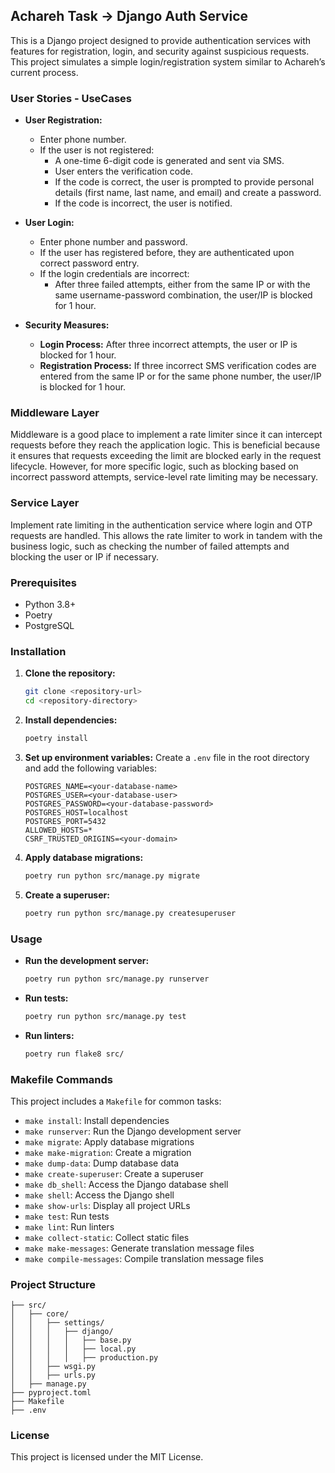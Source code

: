 ## Achareh Task -> Django Auth Service

This is a Django project designed to provide authentication services with features for registration, login, and security
against suspicious requests. This project simulates a simple login/registration system similar to Achareh’s current
process.

### User Stories - UseCases

- **User Registration:**
    - Enter phone number.
    - If the user is not registered:
        - A one-time 6-digit code is generated and sent via SMS.
        - User enters the verification code.
        - If the code is correct, the user is prompted to provide personal details (first name, last name, and email)
          and create a password.
        - If the code is incorrect, the user is notified.

- **User Login:**
    - Enter phone number and password.
    - If the user has registered before, they are authenticated upon correct password entry.
    - If the login credentials are incorrect:
        - After three failed attempts, either from the same IP or with the same username-password combination, the
          user/IP is blocked for 1 hour.

- **Security Measures:**
    - **Login Process:** After three incorrect attempts, the user or IP is blocked for 1 hour.
    - **Registration Process:** If three incorrect SMS verification codes are entered from the same IP or for the same
      phone number, the user/IP is blocked for 1 hour.

### Middleware Layer

Middleware is a good place to implement a rate limiter since it can intercept requests before they reach the application
logic. This is beneficial because it ensures that requests exceeding the limit are blocked early in the request
lifecycle.
However, for more specific logic, such as blocking based on incorrect password attempts, service-level rate limiting may
be necessary.

### Service Layer

Implement rate limiting in the authentication service where login and OTP requests are handled. This allows the rate
limiter to work in tandem with the business logic, such as checking the number of failed attempts and blocking the user
or IP if necessary.

### Prerequisites

- Python 3.8+
- Poetry
- PostgreSQL

### Installation

1. **Clone the repository:**
    ```sh
    git clone <repository-url>
    cd <repository-directory>
    ```

2. **Install dependencies:**
    ```sh
    poetry install
    ```

3. **Set up environment variables:**
   Create a `.env` file in the root directory and add the following variables:
    ```env
    POSTGRES_NAME=<your-database-name>
    POSTGRES_USER=<your-database-user>
    POSTGRES_PASSWORD=<your-database-password>
    POSTGRES_HOST=localhost
    POSTGRES_PORT=5432
    ALLOWED_HOSTS=*
    CSRF_TRUSTED_ORIGINS=<your-domain>
    ```

4. **Apply database migrations:**
    ```sh
    poetry run python src/manage.py migrate
    ```

5. **Create a superuser:**
    ```sh
    poetry run python src/manage.py createsuperuser
    ```

### Usage

- **Run the development server:**
    ```sh
    poetry run python src/manage.py runserver
    ```

- **Run tests:**
    ```sh
    poetry run python src/manage.py test
    ```

- **Run linters:**
    ```sh
    poetry run flake8 src/
    ```

### Makefile Commands

This project includes a `Makefile` for common tasks:

- `make install`: Install dependencies
- `make runserver`: Run the Django development server
- `make migrate`: Apply database migrations
- `make make-migration`: Create a migration
- `make dump-data`: Dump database data
- `make create-superuser`: Create a superuser
- `make db_shell`: Access the Django database shell
- `make shell`: Access the Django shell
- `make show-urls`: Display all project URLs
- `make test`: Run tests
- `make lint`: Run linters
- `make collect-static`: Collect static files
- `make make-messages`: Generate translation message files
- `make compile-messages`: Compile translation message files

### Project Structure

```
├── src/
│   ├── core/
│   │   ├── settings/
│   │   │   ├── django/
│   │   │   │   ├── base.py
│   │   │   │   ├── local.py
│   │   │   │   ├── production.py
│   │   ├── wsgi.py
│   │   ├── urls.py
│   ├── manage.py
├── pyproject.toml
├── Makefile
├── .env
```

### License

This project is licensed under the MIT License.
